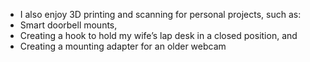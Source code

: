 

* I also enjoy 3D printing and scanning for personal projects, such as:
 * Smart doorbell mounts, 
 * Creating a hook to hold my wife’s lap desk in a closed position, and 
 * Creating a mounting adapter for an older webcam 

